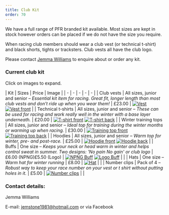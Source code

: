 ```yaml
---
title: Club Kit
order: 70
---
```


We have a full range of PFR branded kit available. Most sizes are kept in stock however orders can be placed if we do not have the size you require.

When racing club members should wear a club vest (or technical t-shirt) and black shorts, tights or tracksters. Club vests all have the club logo.

Please contact [Jemma Williams](mailto:jemstone1981@hotmail.com) to enquire about or order any kit.

### Current club kit

Click on images to expand.

| Kit | Sizes | Price | Image |
| - | - | - | - | - |
| Club vests | All sizes, junior and senior – _Essential kit item for racing. Great fit, longer length than most club vests and don’t ride up when you wear them!_ | £23.00 | [![Vest](https://pfrac.chrishodgson.co.uk/static/uploads/PFRAC-new-vest-Dan.jpg)](https://pfrac.chrishodgson.co.uk/static/uploads/PFRAC-new-vest-Dan.jpg) [![Vest front](https://pfrac.chrishodgson.co.uk/static/uploads/PFRAC-new-vest-front.jpg)](https://pfrac.chrishodgson.co.uk/static/uploads/PFRAC-new-vest-front.jpg) |
| Technical t-shirts | All sizes, junior and senior – _These can be used for racing and work really well in the winter with a base layer underneath._ | £20.00 | [![T-shirt front](https://pfrac.chrishodgson.co.uk/static/uploads/PFRAC-t-shirt-front.jpg)](https://pfrac.chrishodgson.co.uk/static/uploads/PFRAC-t-shirt-front.jpg) [![T-shirt back](https://pfrac.chrishodgson.co.uk/static/uploads/PFRAC-t-shirt-back.jpg)](https://pfrac.chrishodgson.co.uk/static/uploads/PFRAC-t-shirt-back.jpg) |
| Winter training tops | All sizes, junior and senior – _Ideal top for training during the winter months or warming up when racing._ | £30.00 | [![Training top front](https://pfrac.chrishodgson.co.uk/static/uploads/PFRAC-training-top-front.jpg)](https://pfrac.chrishodgson.co.uk/static/uploads/PFRAC-training-top-front.jpg) [![Training top back](https://pfrac.chrishodgson.co.uk/static/uploads/PFRAC-training-top-back.jpg)](https://pfrac.chrishodgson.co.uk/static/uploads/PFRAC-training-top-back.jpg) |
| Hoodies | All sizes, junior and senior – _Warm top for winter, pre- and post-race._ | £25.00 | [![Hoodie front](https://pfrac.chrishodgson.co.uk/static/uploads/PFRAC-hoodie-front.jpg)](https://pfrac.chrishodgson.co.uk/static/uploads/PFRAC-hoodie-front.jpg) [![Hoodie back](https://pfrac.chrishodgson.co.uk/static/uploads/PFRAC-hoodie-back.jpg)](https://pfrac.chrishodgson.co.uk/static/uploads/PFRAC-hoodie-back.jpg) |
| Buffs | One size – _Keeps your neck or head warm in winter and helps control sweat in summer. Two designs: 'No pain No gain' or club logo_ | £6.00 (NPNG)£5.50 (Logo) | [![NPNG Buff](https://pfrac.chrishodgson.co.uk/static/uploads/buff1.jpg)](https://pfrac.chrishodgson.co.uk/static/uploads/buff1.jpg) [![Logo Buff](https://pfrac.chrishodgson.co.uk/static/uploads/buff2.jpg)](https://pfrac.chrishodgson.co.uk/static/uploads/buff2.jpg) | |
| Hats | One size – _Warm hat for winter running_ | £8.00 | [![Hat](https://pfrac.chrishodgson.co.uk/static/uploads/pfr-hat.jpg)](https://pfrac.chrishodgson.co.uk/static/uploads/pfr-hat.jpg) | |
| Number clips | Pack of 4 – _Robust way to keep your race number on your vest or t shirt without putting holes in it._ | £5.00 | [![Number clips](https://pfrac.chrishodgson.co.uk/static/uploads/pfrac-number-clips.jpg)](https://pfrac.chrishodgson.co.uk/static/uploads/pfrac-number-clips.jpg) | |

### Contact details:

Jemma Williams

E-mail: [jemstone1981@hotmail.com](mailto:jemstone1981@hotmail.com) or via Facebook
